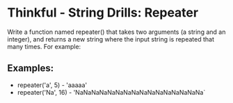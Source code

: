 <h1>Thinkful - String Drills: Repeater</h1>

<p>Write a function named repeater() that takes two arguments (a string and an integer), and returns a new string where the input string is repeated that many times. For example:</p>
<h2>Examples:</h2>

<ul>
<li>repeater('a', 5)  -  'aaaaa'</li>
<li>repeater('Na', 16)  - 'NaNaNaNaNaNaNaNaNaNaNaNaNaNaNaNa`</li>
</ul>


